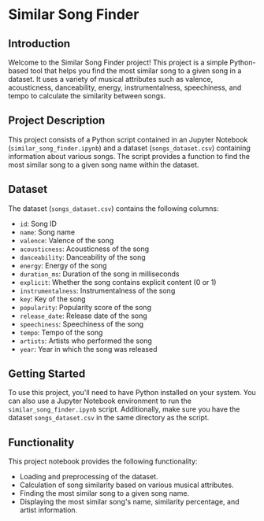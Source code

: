 # Similar Song Finder

## Introduction

Welcome to the Similar Song Finder project! This project is a simple Python-based tool that helps you find the most similar song to a given song in a dataset. It uses a variety of musical attributes such as valence, acousticness, danceability, energy, instrumentalness, speechiness, and tempo to calculate the similarity between songs.

## Project Description

This project consists of a Python script contained in an Jupyter Notebook (`similar_song_finder.ipynb`) and a dataset (`songs_dataset.csv`) containing information about various songs. The script provides a function to find the most similar song to a given song name within the dataset.

## Dataset

The dataset (`songs_dataset.csv`) contains the following columns:
- `id`: Song ID
- `name`: Song name
- `valence`: Valence of the song
- `acousticness`: Acousticness of the song
- `danceability`: Danceability of the song
- `energy`: Energy of the song
- `duration_ms`: Duration of the song in milliseconds
- `explicit`: Whether the song contains explicit content (0 or 1)
- `instrumentalness`: Instrumentalness of the song
- `key`: Key of the song
- `popularity`: Popularity score of the song
- `release_date`: Release date of the song
- `speechiness`: Speechiness of the song
- `tempo`: Tempo of the song
- `artists`: Artists who performed the song
- `year`: Year in which the song was released

## Getting Started

To use this project, you'll need to have Python installed on your system. You can also use a Jupyter Notebook environment to run the `similar_song_finder.ipynb` script. Additionally, make sure you have the dataset `songs_dataset.csv` in the same directory as the script.


## Functionality
This project notebook provides the following functionality:

  - Loading and preprocessing of the dataset.
  - Calculation of song similarity based on various musical attributes.
  - Finding the most similar song to a given song name.
  - Displaying the most similar song's name, similarity percentage, and artist information.
